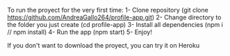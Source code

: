 To run the proyect for the very first time:
1- Clone repository (git clone https://github.com/AndreaGallo264/profile-app.git)
2- Change directory to the folder you just create (cd profile-app)
3- Install all dependencies (npm i // npm install)
4- Run the app (npm start)
5- Enjoy!

If you don't want to download the proyect, you can try it on Heroku
